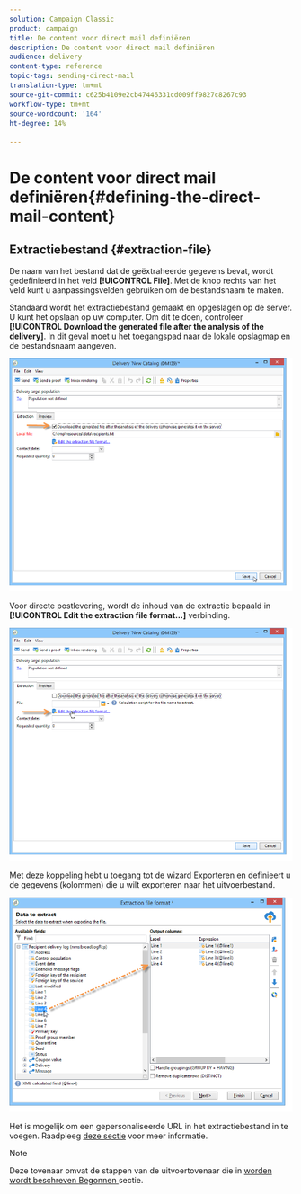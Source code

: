 ```yaml
---
solution: Campaign Classic
product: campaign
title: De content voor direct mail definiëren
description: De content voor direct mail definiëren
audience: delivery
content-type: reference
topic-tags: sending-direct-mail
translation-type: tm+mt
source-git-commit: c625b4109e2cb47446331cd009ff9827c8267c93
workflow-type: tm+mt
source-wordcount: '164'
ht-degree: 14%

---
```



# De content voor direct mail definiëren{#defining-the-direct-mail-content}

## Extractiebestand {#extraction-file}

De naam van het bestand dat de geëxtraheerde gegevens bevat, wordt gedefinieerd in het veld **[!UICONTROL File]**. Met de knop rechts van het veld kunt u aanpassingsvelden gebruiken om de bestandsnaam te maken.

Standaard wordt het extractiebestand gemaakt en opgeslagen op de server. U kunt het opslaan op uw computer. Om dit te doen, controleer **[!UICONTROL Download the generated file after the analysis of the delivery]**. In dit geval moet u het toegangspad naar de lokale opslagmap en de bestandsnaam aangeven.

![](assets/s_ncs_user_mail_delivery_local_file.png)

Voor directe postlevering, wordt de inhoud van de extractie bepaald in **[!UICONTROL Edit the extraction file format...]** verbinding.

![](assets/s_ncs_user_mail_delivery_format_link.png)

Met deze koppeling hebt u toegang tot de wizard Exporteren en definieert u de gegevens (kolommen) die u wilt exporteren naar het uitvoerbestand.

![](assets/s_ncs_user_mail_delivery_format_wz.png)

Het is mogelijk om een gepersonaliseerde URL in het extractiebestand in te voegen. Raadpleeg [deze sectie](../../web/using/publishing-a-web-form.md) voor meer informatie.

>[!NOTE]
>
>Deze tovenaar omvat de stappen van de uitvoertovenaar die in [worden wordt beschreven Begonnen ](../../platform/using/exporting-data.md#export-wizard) sectie.
